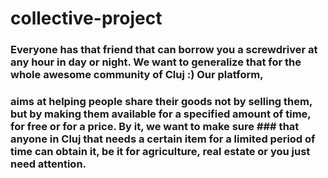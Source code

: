 # collective-project

### Everyone has that friend that can borrow you a screwdriver at any hour in day or night. We want to generalize that for the whole awesome community of Cluj :) Our platform, 
### aims at helping people share their goods not by selling them, but by making them available for a specified amount of time, for free or for a price. By it, we want to make sure ### that anyone in Cluj that needs a certain item for a limited period of time can obtain it, be it for agriculture, real estate or you just need attention.
